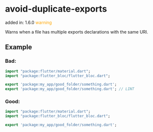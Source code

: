 # avoid-duplicate-exports
added in: 1.6.0 <span style="color: orange">warning</span>

Warns when a file has multiple exports declarations with the same URI.

## Example
### Bad:
```dart
import "package:flutter/material.dart";
import "package:flutter_bloc/flutter_bloc.dart";

export 'package:my_app/good_folder/something.dart';
export 'package:my_app/good_folder/something.dart'; // LINT
```
### Good:
```dart
import "package:flutter/material.dart";
import "package:flutter_bloc/flutter_bloc.dart";

export 'package:my_app/good_folder/something.dart';
```
